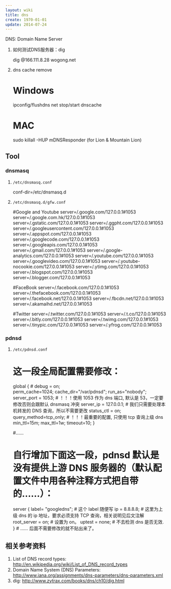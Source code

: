 ```yaml
---
layout: wiki
title: dns
create: 1970-01-01
update: 2014-07-24
---
```

DNS: Domain Name Server

1. 如何测试DNS服务器：dig

    dig @166.111.8.28 wogong.net

2. dns cache remove

    # Windows
    ipconfig/flushdns
    net stop/start dnscache
    # MAC
    sudo killall -HUP mDNSResponder (for Lion & Mountain Lion)

## Tool
### dnsmasq
1. `/etc/dnsmasq.conf`

    conf-dir=/etc/dnsmasq.d

2. `/etc/dnsmasq.d/gfw.conf`

    #Google and Youtube
    server=/.google.com/127.0.0.1#1053
    server=/.google.com.hk/127.0.0.1#1053
    server=/.gstatic.com/127.0.0.1#1053
    server=/.ggpht.com/127.0.0.1#1053
    server=/.googleusercontent.com/127.0.0.1#1053
    server=/.appspot.com/127.0.0.1#1053
    server=/.googlecode.com/127.0.0.1#1053
    server=/.googleapis.com/127.0.0.1#1053
    server=/.gmail.com/127.0.0.1#1053
    server=/.google-analytics.com/127.0.0.1#1053
    server=/.youtube.com/127.0.0.1#1053
    server=/.googlevideo.com/127.0.0.1#1053
    server=/.youtube-nocookie.com/127.0.0.1#1053
    server=/.ytimg.com/127.0.0.1#1053
    server=/.blogspot.com/127.0.0.1#1053
    server=/.blogger.com/127.0.0.1#1053
    
    #FaceBook
    server=/.facebook.com/127.0.0.1#1053
    server=/.thefacebook.com/127.0.0.1#1053
    server=/.facebook.net/127.0.0.1#1053
    server=/.fbcdn.net/127.0.0.1#1053
    server=/.akamaihd.net/127.0.0.1#1053
    
    #Twitter
    server=/.twitter.com/127.0.0.1#1053
    server=/.t.co/127.0.0.1#1053
    server=/.bitly.com/127.0.0.1#1053
    server=/.twimg.com/127.0.0.1#1053
    server=/.tinypic.com/127.0.0.1#1053
    server=/.yfrog.com/127.0.0.1#1053


### pdnsd
1. `/etc/pdnsd.conf`

    # 这一段全局配置需要修改：
    
    global {
        # debug = on;          
        perm_cache=1024;
        cache_dir="/var/pdnsd";
        run_as="nobody";
        server_port = 1053;    # ！！！使用 1053 作为 dns 端口, 默认是 53，一定要修改否则会跟默认 dnsmasq 冲突
        server_ip = 127.0.0.1;  # 我们只需要处理本机转发的 DNS 查询，所以不需要更改
        status_ctl = on;
        query_method=tcp_only; # ！！！最重要的配置, 只使用 tcp 查询上级 dns
        min_ttl=15m;
        max_ttl=1w;
        timeout=10;
    }
    
    #……
    
    # 自行增加下面这一段，pdnsd 默认是没有提供上游 DNS 服务器的（默认配置文件中用各种注释方式把自带的……）：
    
    server {
        label= "googledns";           # 这个 label 随便写
        ip = 8.8.8.8; # 这里为上级 dns 的 ip 地址，要求必须支持 TCP 查询，相关说明见后文注解
        root_server = on;        # 设置为 on。
        uptest = none;           # 不去检测 dns 是否无效.
    }
            # …… 后面不需要修改的就不贴出来了。

## 相关参考资料
1. List of DNS record types: http://en.wikipedia.org/wiki/List_of_DNS_record_types
2. Domain Name System (DNS) Parameters: http://www.iana.org/assignments/dns-parameters/dns-parameters.xml
3. dig: http://www.zytrax.com/books/dns/ch10/dig.html

